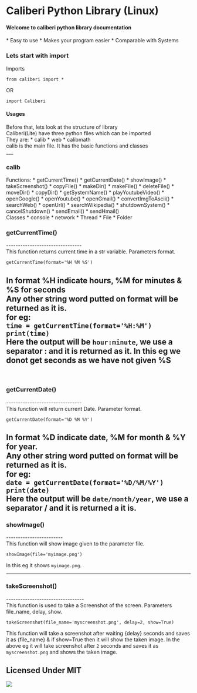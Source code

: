 <h1>Caliberi Python Library (Linux)</h1>

<h4>Welcome to caliberi python library documentation</h4>
* Easy to use
* Makes your program easier
* Comparable with Systems

<h3>Lets start with import</h3>
Imports
    
    from caliberi import *

OR

    import Caliberi

<h4>Usages</h4>
Before that, lets look at the structure of library<br>
Caliberi(Lite) have three python files which can be imported<br>
They are:
* calib
* web
* calibmath
<br>calib is the main file. It has the basic functions and classes
<br>
___
<h3>calib</h3>
Functions:
* getCurrentTime()
* getCurrentDate()
* showImage()
* takeScreenshot()
* copyFile()
* makeDir()
* makeFile()
* deleteFile()
* moveDir()
* copyDir()
* getSystemName()
* playYoutubeVideo()
* openGoogle()
* openYoutube()
* openGmail()
* convertImgToAscii()
* searchWeb()
* openUrl()
* searchWikipedia()
* shutdownSystem()
* cancelShutdown()
* sendEmail()
* sendHmail()
<br>
Classes
  * console
  * network
  * Thread
  * File
  * Folder

<h3>getCurrentTime()</h3>
    --------------------------------
<br>
This function returns current time in a str variable.
Parameters format.

    getCurrentTime(format='%H %M %S')

In format %H indicate hours, %M for minutes & %S for seconds<br>
Any other string word putted on format will be returned as it is.<br>
for eg: <br>`time = getCurrentTime(format='%H:%M')`<br>
`print(time)`<br>
Here the output will be `hour:minute`, we use a separator : and it is returned as it. In this eg we donot get seconds as we have not given %S<br>
----
<br>
<h3>getCurrentDate()</h3>
    --------------------------------<br>
This function will return current Date. Parameter format.<br>

    getCurrentDate(format='%D %M %Y')

In format %D indicate date, %M for month & %Y for year.<br>
Any other string word putted on format will be returned as it is.<br>
for eg:<br>`date = getCurrentDate(format='%D/%M/%Y')`<br>
`print(date)`<br>
Here the output will be `date/month/year`, we use a separator / and it is returned a it is.<br>
----
<h3>showImage()</h3>
    ------------------------<br>
This function will show image given to the parameter file.

    showImage(file='myimage.png')
In this eg it shows `myimage.png`.

---

<h3>takeScreenshot()</h3>
    ---------------------------------<br>
This function is used to take a Screenshot of the screen. Parameters file_name, delay, show.<br>

    takeScreenshot(file_name='myscreenshot.png', delay=2, show=True)
This function will take a screenshot after waiting {delay} seconds and saves  it as {file_name} & if show=True then it will show the taken image.
In the above eg it will take screenshot after `2` seconds and saves it as `myscreenshot.png` and shows the taken image.
<h2>Licensed Under MIT</h2>
<img src='OSIApproved_1.png'></img>

